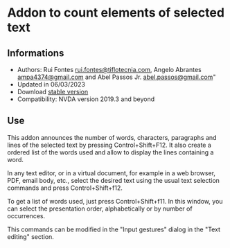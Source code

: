 ﻿# Addon to count elements of selected text

## Informations
* Authors: Rui Fontes <rui.fontes@tiflotecnia.com>, Angelo Abrantes <ampa4374@gmail.com> and Abel Passos Jr. <abel.passos@gmail.com>"
* Updated in 06/03/2023
* Download [stable version][1]
* Compatibility: NVDA version 2019.3 and beyond

## Use
This addon announces the number of words, characters, paragraphs and lines of the selected text by pressing Control+Shift+F12.
It also create a ordered list of the words used and allow to display the lines containing a word.

In any text editor, or in a virtual document, for example in a web browser, PDF, email body, etc., select the desired text using the usual text selection commands and press Control+Shift+f12.

To get a list of words used, just press Control+Shift+f11.
In this window, you can select the presentation order, alphabetically or by number of occurrences.

This commands can be modified in the "Input gestures" dialog in the "Text editing" section.

[1]: https://addons.nvda-project.org/files/get.php?file=wc
